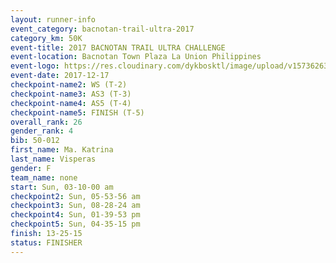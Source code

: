 ```yaml
---
layout: runner-info 
event_category: bacnotan-trail-ultra-2017 
category_km: 50K 
event-title: 2017 BACNOTAN TRAIL ULTRA CHALLENGE 
event-location: Bacnotan Town Plaza La Union Philippines 
event-logo: https://res.cloudinary.com/dykbosktl/image/upload/v1573626331/Logo/lOGO_sclsdl.png 
event-date: 2017-12-17 
checkpoint-name2: WS (T-2) 
checkpoint-name3: AS3 (T-3) 
checkpoint-name4: AS5 (T-4) 
checkpoint-name5: FINISH (T-5) 
overall_rank: 26
gender_rank: 4
bib: 50-012
first_name: Ma. Katrina
last_name: Visperas
gender: F
team_name: none
start: Sun, 03-10-00 am
checkpoint2: Sun, 05-53-56 am
checkpoint3: Sun, 08-28-24 am
checkpoint4: Sun, 01-39-53 pm
checkpoint5: Sun, 04-35-15 pm
finish: 13-25-15
status: FINISHER
---
```

